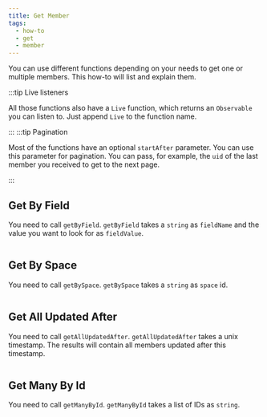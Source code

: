 ```yaml
---
title: Get Member
tags:
  - how-to
  - get
  - member
---
```


You can use different functions depending on your needs to get one or multiple members. This how-to will list and explain them.

:::tip Live listeners

All those functions also have a `Live` function, which returns an `Observable` you can listen to. Just append `Live` to the function name.

:::
:::tip Pagination

Most of the functions have an optional `startAfter` parameter. You can use this parameter for pagination. You can pass, for example, the `uid` of the last member you received to get to the next page.

:::

## Get By Field

You need to call `getByField`. `getByField` takes a `string` as `fieldName` and the value you want to look for as `fieldValue`.

```tsx file=../../../../../../packages/sdk/examples/member/get.ts#L9-L12
```

## Get By Space

You need to call `getBySpace`. `getBySpace` takes a `string` as `space` id.

```tsx file=../../../../../../packages/sdk/examples/member/get.ts#L16-L19
```

## Get All Updated After

You need to call `getAllUpdatedAfter`. `getAllUpdatedAfter` takes a unix timestamp. The results will contain all members updated after this timestamp.

```tsx file=../../../../../../packages/sdk/examples/member/get.ts#L23-L26
```

## Get Many By Id

You need to call `getManyById`. `getManyById` takes a list of IDs as `string`.

```tsx file=../../../../../../packages/sdk/examples/member/get.ts#L31-L34
```
